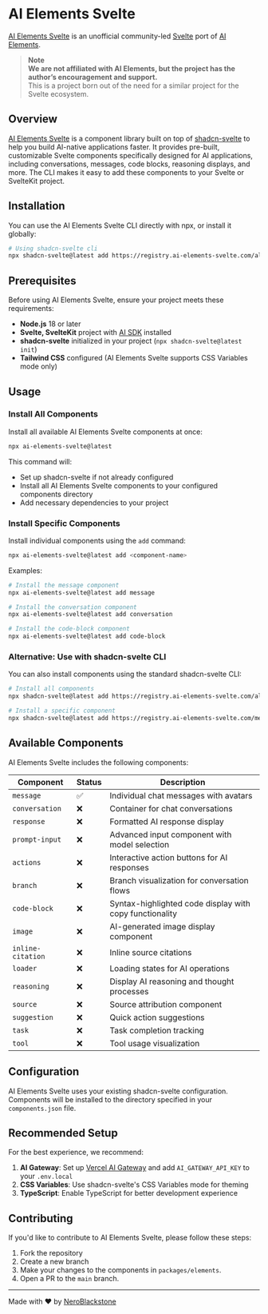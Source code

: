 # AI Elements Svelte

[AI Elements Svelte](https://ai-elements-svelte.com) is an unofficial community-led [Svelte](https://svelte.dev/) port of [AI Elements](https://github.com/vercel/ai-elements).

> **Note** <br> **We are not affiliated with AI Elements, but the project has the author’s encouragement and support.** <br> This is a project born out of the need for a similar project for the Svelte ecosystem.

## Overview

[AI Elements Svelte](https://ai-elements-svelte.com) is a component library built on top of [shadcn-svelte](https://shadcn-svelte.com/) to help you build AI-native applications faster. It provides pre-built, customizable Svelte components specifically designed for AI applications, including conversations, messages, code blocks, reasoning displays, and more. The CLI makes it easy to add these components to your Svelte or SvelteKit project.

## Installation

You can use the AI Elements Svelte CLI directly with npx, or install it globally:

```bash
# Using shadcn-svelte cli
npx shadcn-svelte@latest add https://registry.ai-elements-svelte.com/all.json
```

## Prerequisites

Before using AI Elements Svelte, ensure your project meets these requirements:

- **Node.js** 18 or later
- **Svelte, SvelteKit** project with [AI SDK](https://ai-sdk.dev/) installed
- **shadcn-svelte** initialized in your project (`npx shadcn-svelte@latest init`)
- **Tailwind CSS** configured (AI Elements Svelte supports CSS Variables mode only)

## Usage

### Install All Components

Install all available AI Elements Svelte components at once:

```bash
npx ai-elements-svelte@latest
```

This command will:

- Set up shadcn-svelte if not already configured
- Install all AI Elements Svelte components to your configured components directory
- Add necessary dependencies to your project

### Install Specific Components

Install individual components using the `add` command:

```bash
npx ai-elements-svelte@latest add <component-name>
```

Examples:

```bash
# Install the message component
npx ai-elements-svelte@latest add message

# Install the conversation component
npx ai-elements-svelte@latest add conversation

# Install the code-block component
npx ai-elements-svelte@latest add code-block
```

### Alternative: Use with shadcn-svelte CLI

You can also install components using the standard shadcn-svelte CLI:

```bash
# Install all components
npx shadcn-svelte@latest add https://registry.ai-elements-svelte.com/all.json

# Install a specific component
npx shadcn-svelte@latest add https://registry.ai-elements-svelte.com/message.json
```

## Available Components

AI Elements Svelte includes the following components:

| Component         | Status | Description                                             |
| ----------------- | ------ | ------------------------------------------------------- |
| `message`         | ✅     | Individual chat messages with avatars                   |
| `conversation`    | ❌     | Container for chat conversations                        |
| `response`        | ❌     | Formatted AI response display                           |
| `prompt-input`    | ❌     | Advanced input component with model selection           |
| `actions`         | ❌     | Interactive action buttons for AI responses             |
| `branch`          | ❌     | Branch visualization for conversation flows             |
| `code-block`      | ❌     | Syntax-highlighted code display with copy functionality |
| `image`           | ❌     | AI-generated image display component                    |
| `inline-citation` | ❌     | Inline source citations                                 |
| `loader`          | ❌     | Loading states for AI operations                        |
| `reasoning`       | ❌     | Display AI reasoning and thought processes              |
| `source`          | ❌     | Source attribution component                            |
| `suggestion`      | ❌     | Quick action suggestions                                |
| `task`            | ❌     | Task completion tracking                                |
| `tool`            | ❌     | Tool usage visualization                                |

## Configuration

AI Elements Svelte uses your existing shadcn-svelte configuration. Components will be installed to the directory specified in your `components.json` file.

## Recommended Setup

For the best experience, we recommend:

1. **AI Gateway**: Set up [Vercel AI Gateway](https://vercel.com/docs/ai-gateway) and add `AI_GATEWAY_API_KEY` to your `.env.local`
2. **CSS Variables**: Use shadcn-svelte's CSS Variables mode for theming
3. **TypeScript**: Enable TypeScript for better development experience

## Contributing

If you'd like to contribute to AI Elements Svelte, please follow these steps:

1. Fork the repository
2. Create a new branch
3. Make your changes to the components in `packages/elements`.
4. Open a PR to the `main` branch.

---

Made with ❤️ by [NeroBlackstone](https://github.com/NeroBlackstone)
